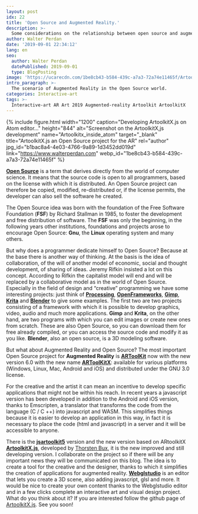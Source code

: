 ```yaml
---
layout: post
idx: 22
title: 'Open Source and Augmented Reality.'
description: >-
  Some considerations on the relationship between open source and augmented reality: The open source philosophy, and what open source resources exist for a creative in the field of augmented reality and interactive art.
author: Walter Perdan
date: '2019-09-01 22:34:12'
lang: en
seo:
  author: Walter Perdan
  datePublished: 2019-09-01
  type: BlogPosting
image: 'https://ucarecdn.com/1be8cb43-b584-439c-a7a3-72a74e11465f/Artoolkitx_inside_atom.webp'
intro_paragraph: >-
  The scenario of Augmented Reality in the Open Source world.
categories: Interactive-art
tags: >-
  Interactive-art AR Art 2019 Augmented-reality Artoolkit ArtoolkitX
---
```


{% include figure.html width="1200" caption="Developing ArtoolkitX.js on Atom editor..." height="844" alt="Screenshot on the ArtoolkitX,js development" name="Artoolkitx_inside_atom" target="_blank" title="ArtoolkitX.js an Open Source project for the AR" rel="author" jpg_id="b1bac8a4-4e03-4766-9a89-1d3452dd019d" link="https://www.walterperdan.com" webp_id="1be8cb43-b584-439c-a7a3-72a74e11465f" %}

[**Open Source**](https://en.wikipedia.org/wiki/Open_source) is a term that derives directly from the world of computer science. It means that the source code is open to all programmers, based on the license with which it is distributed. An Open Source project can therefore be copied, modified, re-distributed or, if the license permits, the developer can also sell the software he created.

The Open Source idea was born with the foundation of the Free Software Foundation (**FSF**) by Richard Stallman in 1985, to foster the development and free distribution of software. The **FSF** was only the beginning, in the following years other institutions, foundations and projects arose to encourage Open Source: **Gnu**, the **Linux** operating system and many others.

But why does a programmer dedicate himself to Open Source? Because at the base there is another way of thinking. At the basis is the idea of ​​collaboration, of the will of another model of economic, social and thought development, of sharing of ideas. Jeremy Rifkin insisted a lot on this concept. According to Rifkin the capitalist model will end and will be replaced by a collaborative model as in the world of Open Source. Especially in the field of design and “creative” programming we have some interesting projects: just think of [**Processing**](https://processing.org/), [**OpenFrameworks**](https://openframeworks.cc), [**Gimp**](https://www.gimp.org), [**Krita**](https://krita.org) and [**Blender**](https://www.blender.org) to give some examples. The first two are two projects consisting of a framework with which it is possible to develop graphics, video, audio and much more applications. **Gimp** and **Krita**, on the other hand, are two programs with which you can edit images or create new ones from scratch. These are also Open Source, so you can download them for free already compiled, or you can access the source code and modify it as you like. **Blender**, also an open source, is a 3D modeling software.

But what about Augmented Reality and Open Source? The most important Open Source project for **Augmented Reality** is [**ARToolKit**](https://en.wikipedia.org/wiki/ARToolKit) now with the new version 6.0 with the new name [**ARToolKitX**](https://www.artoolkitx.org/): available for various platforms (Windows, Linux, Mac, Android and iOS) and distributed under the GNU 3.0 license.

For the creative and the artist it can mean an incentive to develop specific applications that might not be within his reach. In recent years a javascript version has been developed in addition to the Android and iOS version, thanks to Emscripten, a translator that transforms the code from the language (C / C ++) into javascript and WASM. This simplifies things because it is easier to develop an application in this way, in fact it is necessary to place the code (html and javascript) in a server and it will be accessible to anyone.

There is the [**jsartoolkit5**](https://github.com/artoolkit/jsartoolkit5) version and the new version based on ARtoolkitX [**ArtoolkitX.js**](https://github.com/augmentmy-world/artoolkitX.js), developed by [Thorsten Bux](http://augmentmy.world/), it is the new improved and still developing version. I collaborate on the project so if there will be any important news they will be communicated on this blog. The idea is to create a tool for the creative and the designer, thanks to which it simplifies the creation of applications for augmented reality. [**Webglstudio**](https://webglstudio.org) is an editor that lets you create a 3D scene, also adding javascript, glsl and more. It would be nice to create your own content thanks to the Webglstudio editor and in a few clicks complete an interactive art and visual design project. What do you think about it? If you are interested follow the github page of [ArtoolkitX.js](https://github.com/augmentmy-world/artoolkitX.js). See you soon!

